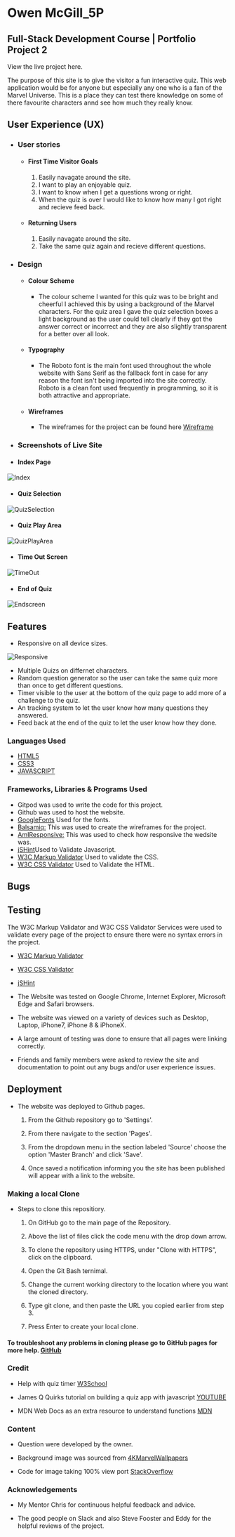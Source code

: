 # Owen McGill_5P

## Full-Stack Development Course | Portfolio Project 2

View the live project here.

The purpose of this site is to give the visitor a fun interactive quiz. This web application would be for anyone but especially any one who is a fan of the Marvel Universe. This is a place they can test there knowledge on some of there favourite characters annd see how much they really know. 

## User Experience (UX)

-   ### User stories

    -   #### First Time Visitor Goals

        1. Easily navagate around the site.
        2. I want to play an enjoyable quiz.
        3. I want to know when I get a questions wrong or right.
        4. When the quiz is over I would like to know how many I got right and recieve feed back.        

    -   #### Returning Users

        1. Easily navagate around the site.
        2. Take the same quiz again and recieve different questions.


-  ### Design

    -   #### Colour Scheme
         - The colour scheme I wanted for this quiz was to be bright and cheerful I achieved this by using a background of the Marvel characters.
         For the quiz area I gave the quiz selection boxes a light background as the user could tell clearly if they got the answer correct or incorrect and they are also slightly transparent for a better over all look. 

    -   #### Typography
        -   The Roboto font is the main font used throughout the whole website with Sans Serif as the fallback font in case for any reason the font isn't being imported into the site correctly. Roboto is a clean font used frequently in programming, so it is both attractive and appropriate.
    
    -    #### Wireframes

         - The wireframes for the project can be found here [Wireframe](/workspace/p2-marvel-quiz/assets/wireframes)

-   ### Screenshots of Live Site

-    #### Index Page

![Index](assets/images/indexpage.PNG)

-    #### Quiz Selection

![QuizSelection](assets/images/quizselection.PNG)

-    #### Quiz Play Area

![QuizPlayArea](assets/images/gamearea.PNG)

-    #### Time Out Screen

![TimeOut](assets/images/outoftime.PNG)

-    #### End of Quiz

![Endscreen](assets/images/quizfinished.PNG)

## Features

-   Responsive on all device sizes.

![Responsive](assets/images/responsive.PNG)

-   Multiple Quizs on differnet characters.
-   Random question generator so the user can take the same quiz more than once to get different questions.
-   Timer visible to the user at the bottom of the quiz page to add more of a challenge to the quiz. 
-   An tracking system to let the user know how many questions they answered. 
-   Feed back at the end of the quiz to let the user know how they done.



### Languages Used

-   [HTML5](https://en.wikipedia.org/wiki/HTML5)
-   [CSS3](https://en.wikipedia.org/wiki/Cascading_Style_Sheets)
-   [JAVASCRIPT](https://en.wikipedia.org/wiki/JavaScript)

### Frameworks, Libraries & Programs Used

 - Gitpod was used to write the code for this project.
 - Github was used to host the website.
 - [GoogleFonts](https://fonts.google.com/) Used for the fonts.
 - [Balsamiq:](https://balsamiq.com/) This was used to create the wireframes for the project.
 - [AmIResponsive:](https://amiresponsive.blogspot.com/) This was used to check how responsive the wedsite was.
 - [jSHint](https://jshint.com/)Used to Validate Javascript. 
 - [W3C Markup Validator](https://jigsaw.w3.org/css-validator/#validate_by_input) Used to validate the CSS.
 - [W3C CSS Validator](https://jigsaw.w3.org/css-validator/#validate_by_input)  Used to Validate the HTML.

## Bugs

## Testing

The W3C Markup Validator and W3C CSS Validator Services were used to validate every page of the project to ensure there were no syntax errors in the project.

-   [W3C Markup Validator](https://jigsaw.w3.org/css-validator/#validate_by_input) 
-   [W3C CSS Validator](https://jigsaw.w3.org/css-validator/#validate_by_input) 
-   [jSHint](https://jshint.com/)

-   The Website was tested on Google Chrome, Internet Explorer, Microsoft Edge and Safari browsers.
-   The website was viewed on a variety of devices such as Desktop, Laptop, iPhone7, iPhone 8 & iPhoneX.
-   A large amount of testing was done to ensure that all pages were linking correctly.
-   Friends and family members were asked to review the site and documentation to point out any bugs and/or user     experience issues.



## Deployment

-    The website was deployed to Github pages.

      1. From the Github repository go to 'Settings'.

      2. From there navigate to the section 'Pages'.

      3. From the dropdown menu in the section labeled 'Source' choose the option 'Master Branch' and click 'Save'.

      4. Once saved a notification informing you the site has been published will appear with a link to the website.

### Making a local Clone

-    Steps to clone this repositiory.

       1. On GitHub go to the main page of the Repository.

       2. Above the list of files click the code menu with the drop down arrow.

       3. To clone the repository using HTTPS, under "Clone with HTTPS", click on the clipboard.

       4. Open the Git Bash ternimal.

       5. Change the current working directory to the location where you want the cloned directory.

       6. Type git clone, and then paste the URL you copied earlier from step 3.

       7. Press Enter to create your local clone.



####    To troubleshoot any problems in cloning please go to GitHub pages for more help. [GitHub](https://docs.github.com/en/github/creating-cloning-and-archiving-repositories/cloning-a-repository-from-github/cloning-a-repository#troubleshooting-cloning-errors)


### Credit

- Help with quiz timer [W3School](https://www.w3schools.com/js/js_timing.asp)

- James Q Quirks tutorial on building a quiz app with javascript [YOUTUBE](https://www.youtube.com/channel/UC-T8W79DN6PBnzomelvqJYw)

- MDN Web Docs as an extra resource to understand functions [MDN](https://developer.mozilla.org/en-US/docs/Web/JavaScript/Guide/Functions)

### Content

-   Question were developed by the owner.

-   Background image was sourced from [4KMarvelWallpapers](https://wallpaperaccess.com/4k-marvel)

-   Code for image taking 100% view port [StackOverflow](https://stackoverflow.com/questions/23017857/make-background-image-100-of-viewport)

### Acknowledgements

-   My Mentor Chris for continuous helpful feedback and advice.

-   The good people on Slack and also Steve Fooster and Eddy for the helpful reviews of the project.


